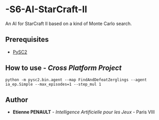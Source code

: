 # -S6-AI-StarCraft-II
An AI for StarCraft II based on a kind of Monte Carlo search.

## Prerequisites

- [PySC2](https://github.com/deepmind/pysc2)

## How to use - *Cross Platform Project*

```python -m pysc2.bin.agent --map FindAndDefeatZerglings --agent ia_ep.Simple --max_episodes=1 --step_mul 1```

## Author

* **Etienne PENAULT** - *Intelligence Artificielle pour les Jeux* - Paris VIII

